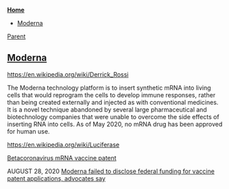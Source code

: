 <!-- START doctoc generated TOC please keep comment here to allow auto update -->
<!-- DON'T EDIT THIS SECTION, INSTEAD RE-RUN doctoc TO UPDATE -->
**[Home](#pages/blog/cv19/index)**

- [Moderna](#moderna)

<!-- END doctoc generated TOC please keep comment here to allow auto update -->

[Parent](#pages/blog/cv19/vx/index)

## [Moderna](https://en.wikipedia.org/wiki/Moderna)


https://en.wikipedia.org/wiki/Derrick_Rossi

The Moderna technology platform is to insert synthetic mRNA into living cells that would reprogram the cells to develop immune responses, rather than being created externally and injected as with conventional medicines. It is a novel technique abandoned by several large pharmaceutical and biotechnology companies that were unable to overcome the side effects of inserting RNA into cells.  As of May 2020, no mRNA drug has been approved for human use.

https://en.wikipedia.org/wiki/Luciferase

[Betacoronavirus mRNA vaccine patent](http://patft.uspto.gov/netacgi/nph-Parser?Sect1=PTO1&Sect2=HITOFF&d=PALL&p=1&u=%2Fnetahtml%2FPTO%2Fsrchnum.htm&r=1&f=G&l=50&s1=10,702,600.PN.&OS=PN/10,702,600&RS=PN/10,702,600)


AUGUST 28, 2020
[Moderna failed to disclose federal funding for vaccine patent applications, advocates say](https://www.statnews.com/pharmalot/2020/08/28/moderna-covid19-vaccine-coronavirus-patents-darpa/)
